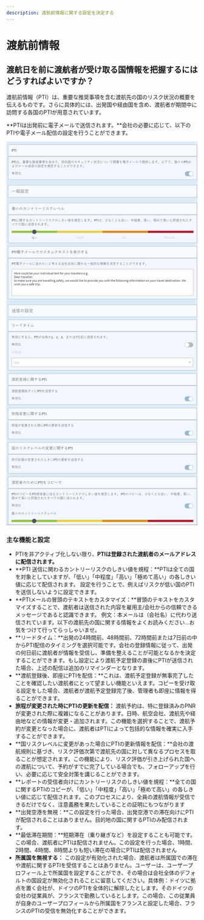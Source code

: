 ```yaml
---
description: 渡航前情報に関する設定を決定する
---
```


# 渡航前情報

## 渡航日を前に渡航者が受け取る国情報を把握するにはどうすればよいですか？

渡航前情報（PTI）は、重要な推奨事項を含む渡航先の国のリスク状況の概要を伝えるものです。さらに具体的には、出発国や経由国を含め、渡航者が期間中に訪問する各国のPTIが用意されています。

**PTIは出発前に電子メールで送信されます。**会社の必要に応じて、以下のPTIや電子メール配信の設定を行うことができます。

![](../../.gitbook/assets/pti%20%283%29.JPG)

### 主な機能と設定

* PTIを非アクティブ化しない限り、**PTIは登録された渡航者のメールアドレスに配信されます。**
* **PTI 送信に関わるカントリーリスクのしきい値を規程：**PTIは全ての国を対象としていますが、「低い」「中程度」「高い」「極めて高い」の各しきい値に応じて配信されます。 設定を行うことで、例えばリスクが低い国のPTIを送信しないように設定できます。
* **PTIメールの冒頭のテキストをカスタマイズ：**冒頭のテキストをカスタマイズすることで、渡航者は送信された内容を雇用主/会社からの信頼できるメッセージであると認識できます。 例文：本メールは（会社名）に代わり送信されています。以下の渡航先の国に関する情報をよくお読みください…お気をつけて行ってらっしゃいませ。
* **リードタイム：**出発の24時間前、48時間前、72時間前または7日前の中からPTI配信のタイミングを選択可能です。会社の登録情報に従って、出発の何日前に渡航者が情報を受信し、準備を整えることが可能となるかを決定することができます。もし設定により渡航予定登録の直後にPTIが送信された場合、上述の配信は追加のリマインダーとなります。
* **渡航登録後、即座にPTIを配信：**これは、渡航予定登録が無事完了したことを確認したい渡航者にとって望ましい機能といえます。コピーを受け取る設定をした場合、渡航者が渡航予定登録完了後、管理者も即座に情報を得ることができます。
* **旅程が変更された時にPTIの更新を配信：** 渡航予約は、特に登録済みのPNRが変更された際に複雑になることがあります。日時、航空会社、渡航先や経由地などの情報が変更・追加されます。この機能を選択することで、渡航予約が変更となった場合に、渡航者はPTIによって包括的な情報を確実に入手することができます。
* **国リスクレベルに変更があった場合にPTIの更新情報を配信：**会社の渡航規則に基づき、リスク評価次第で渡航先の国に対して異なるプロセスを取ることが想定されます。この機能により、リスク評価が引き上げられた国への渡航について、予約がすでに完了している場合でも、フォローアップを行い、必要に応じて安全対策を講じることができます。 
* **レポートの受信者向けにカントリーリスクのしきい値を規程：**全ての国に関するPTIのコピーが、「低い」「中程度」「高い」「極めて高い」の各しきい値に応じて配信されます。このプロセスにより、全員の渡航情報が受信できるだけでなく、注意義務を果たしていることの証明にもつながります
* **出発空港を無視：**この設定を行った場合、出発空港での滞在向けにPTIが配信されることはありません。目的地の国に関するPTIのみ配信されます。
* **最低滞在期間：**短期滞在（乗り継ぎなど）を設定することも可能です。この場合、渡航者にPTIは配信されません。この設定を行った場合、1時間、2時間、4時間、8時間よりも短い滞在の場合にPTIは配信されません
* **所属国を無視する：** この設定が有効化された場合、渡航者は所属国での滞在や渡航に関するPTIを受信することはありません。ユーザーは、ユーザープロフィール上で所属国を設定することができ、その場合は会社全体のデフォルトの国設定が無効化されることに留意してください。具体例：ドイツに拠点を置く会社が、ドイツのPTIを全体的に解除したとします。そのドイツの会社の従業員が、フランスで勤務しているとします。この場合、この従業員が自身のユーザープロフィールから所属国をフランスと設定した場合、フランスのPTIの受信を無効化することができます。   

